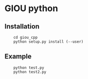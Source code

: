# GIOU python


## Installation

```
	cd giou_cpp
	python setup.py install (--user)
```

## Example

```
	python test.py
	python test2.py
```

